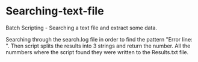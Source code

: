 # Searching-text-file
Batch Scripting - Searching a text file and extract some data.  

Searching through the search.log file in order to find the pattern "Error line: ".
Then script splits the results into 3 strings and return the number.
All the nummbers where the script found they were written to the Results.txt file.  
